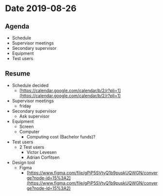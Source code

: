 # Date 2019-08-26

## Agenda

* Schedule
* Supervisor meetings
* Secondary supervisor
* Equipment
* Test users

## Resume

* Schedule decided
  * [https://calendar.google.com/calendar/b/2/r?pli=1](https://calendar.google.com/calendar/b/2/r?pli=1)
* Supervisor meetings
  * friday
* Secondary supervisor
  * Ask supervisor
* Equipment
  * Screen
  * Computer
    * Computing cost \(Bachelor funds\)?
* Test users
  * 2 Test users
    * Victor Levesen
    * Adrian Corfitsen
* Design tool
  * Figma
    * [https://www.figma.com/file/gPjP5SVtyQ1b9puskUQWGN/converge?node-id=15%3A2](https://www.figma.com/file/gPjP5SVtyQ1b9puskUQWGN/converge?node-id=15%3A2)

